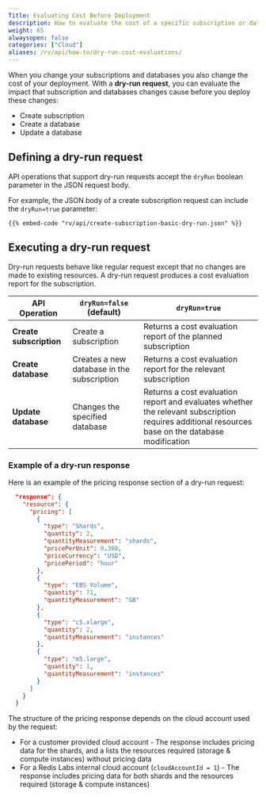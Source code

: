 ```yaml
---
Title: Evaluating Cost Before Deployment
description: How to evaluate the cost of a specific subscription or database without changing existing resources.
weight: 65
alwaysopen: false
categories: ["Cloud"]
aliases: /rv/api/how-to/dry-run-cost-evaluations/
---
```

When you change your subscriptions and databases you also change the cost of your deployment.
With a **dry-run request**, you can evaluate the impact that subscription and databases changes cause before you deploy these changes:

- Create subscription
- Create a database
- Update a database

## Defining a dry-run request

API operations that support dry-run requests accept the `dryRun` boolean parameter in the JSON request body.

For example, the JSON body of a create subscription request can include the `dryRun=true` parameter:

```shell
{{% embed-code "rv/api/create-subscription-basic-dry-run.json" %}}
```

## Executing a dry-run request

Dry-run requests behave like regular request except that no changes are made to existing resources.
A dry-run request produces a cost evaluation report for the subscription.

| API Operation | `dryRun=false` (default) | `dryRun=true` |
|---|---|---|
| **Create subscription** | Create a subscription | Returns a cost evaluation report of the planned subscription |
| **Create database** | Creates a new database in the subscription | Returns a cost evaluation report for the relevant subscription |
| **Update database** | Changes the specified database | Returns a cost evaluation report and evaluates whether the relevant subscription requires additional resources base on the database modification |

### Example of a dry-run response

Here is an example of the pricing response section of a dry-run request:

```json
  "response": {
    "resource": {
      "pricing": [
        {
          "type": "Shards",
          "quantity": 2,
          "quantityMeasurement": "shards",
          "pricePerUnit": 0.308,
          "priceCurrency": "USD",
          "pricePeriod": "hour"
        },
        {
          "type": "EBS Volume",
          "quantity": 71,
          "quantityMeasurement": "GB"
        },
        {
          "type": "c5.xlarge",
          "quantity": 2,
          "quantityMeasurement": "instances"
        },
        {
          "type": "m5.large",
          "quantity": 1,
          "quantityMeasurement": "instances"
        }
      ]
    }
  }
```

The structure of the pricing response depends on the cloud account used by the request:

- For a customer provided cloud account - The response includes pricing data for the shards, and a lists the resources required (storage & compute instances) without pricing data
- For a Redis Labs internal cloud account (`cloudAccountId = 1`) - The response includes pricing data for both shards and the resources required (storage & compute instances)
